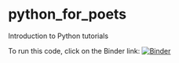 # python_for_poets
Introduction to Python tutorials

To run this code, click on the Binder link:  [![Binder](https://mybinder.org/badge_logo.svg)](https://mybinder.org/v2/gh/tonyreina/python_for_poets/HEAD)
